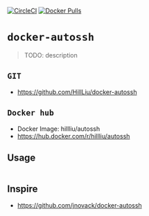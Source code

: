 [![CircleCI](https://circleci.com/gh/HillLiu/docker-autossh/tree/main.svg?style=svg)](https://circleci.com/gh/HillLiu/docker-autossh/tree/main)
[![Docker Pulls](https://img.shields.io/docker/pulls/hillliu/autossh.svg)](https://hub.docker.com/r/hillliu/autossh)

# `docker-autossh`

> TODO: description 

## `GIT`
   * https://github.com/HillLiu/docker-autossh

## `Docker hub`
   * Docker Image: hillliu/autossh
   * https://hub.docker.com/r/hillliu/autossh

## Usage

```

```

## Inspire
   * https://github.com/jnovack/docker-autossh
